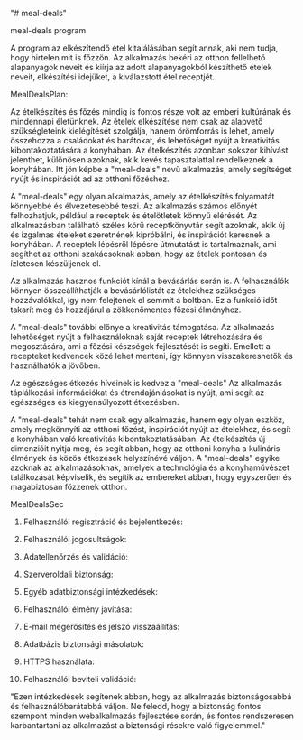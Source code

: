 "# meal-deals" 

meal-deals program

A program az elkészítendő étel kitalálásában segít annak, aki nem tudja, hogy hirtelen mit is főzzön. Az alkalmazás bekéri az otthon fellelhető alapanyagok neveit és kiírja az adott alapanyagokból készíthető ételek neveit, elkészítési idejüket, a kiválazstott étel receptjét.


MealDealsPlan:

Az ételkészítés és főzés mindig is fontos része volt az emberi kultúrának és mindennapi életünknek. Az ételek elkészítése nem csak az alapvető szükségleteink kielégítését szolgálja, hanem örömforrás is lehet, amely összehozza a családokat és barátokat, és lehetőséget nyújt a kreativitás kibontakoztatására a konyhában. Az ételkészítés azonban sokszor kihívást jelenthet, különösen azoknak, akik kevés tapasztalattal rendelkeznek a konyhában. Itt jön képbe a "meal-deals" nevű alkalmazás, amely segítséget nyújt és inspirációt ad az otthoni főzéshez.

A "meal-deals" egy olyan alkalmazás, amely az ételkészítés folyamatát könnyebbé és élvezetesebbé teszi. Az alkalmazás számos előnyét felhozhatjuk, például a receptek és ételötletek könnyű elérését. Az alkalmazásban található széles körű receptkönyvtár segít azoknak, akik új és izgalmas ételeket szeretnének kipróbálni, és inspirációt keresnek a konyhában. A receptek lépésről lépésre útmutatást is tartalmaznak, ami segíthet az otthoni szakácsoknak abban, hogy az ételek pontosan és ízletesen készüljenek el.

Az alkalmazás hasznos funkciót kínál a bevásárlás során is. A felhasználók könnyen összeállíthatják a bevásárlólistát az ételekhez szükséges hozzávalókkal, így nem felejtenek el semmit a boltban. Ez a funkció időt takarít meg és hozzájárul a zökkenőmentes főzési élményhez.

A "meal-deals" további előnye a kreativitás támogatása. Az alkalmazás lehetőséget nyújt a felhasználóknak saját receptek létrehozására és megosztására, ami a főzési készségek fejlesztését is segíti. Emellett a recepteket kedvencek közé lehet menteni, így könnyen visszakereshetők és használhatók a jövőben.

Az egészséges étkezés híveinek is kedvez a "meal-deals" Az alkalmazás táplálkozási információkat és étrendajánlásokat is nyújt, ami segít az egészséges és kiegyensúlyozott étkezésben.

A "meal-deals" tehát nem csak egy alkalmazás, hanem egy olyan eszköz, amely megkönnyíti az otthoni főzést, inspirációt nyújt az ételekhez, és segít a konyhában való kreativitás kibontakoztatásában. Az ételkészítés új dimenzióit nyitja meg, és segít abban, hogy az otthoni konyha a kulináris élmények és közös étkezések helyszínévé váljon. A "meal-deals" egyike azoknak az alkalmazásoknak, amelyek a technológia és a konyhaművészet találkozását képviselik, és segítik az embereket abban, hogy egyszerűen és magabiztosan főzzenek otthon.


MealDealsSec

1. Felhasználói regisztráció és bejelentkezés:

2. Felhasználói jogosultságok:

3. Adatellenőrzés és validáció:

4. Szerveroldali biztonság:

5. Egyéb adatbiztonsági intézkedések:

6. Felhasználói élmény javítása:

7. E-mail megerősítés és jelszó visszaállítás:

8. Adatbázis biztonsági másolatok:

9. HTTPS használata:

10. Felhasználói beviteli validáció:

"Ezen intézkedések segítenek abban, hogy az alkalmazás biztonságosabbá és felhasználóbarátabbá váljon. Ne feledd, hogy a biztonság fontos szempont minden webalkalmazás fejlesztése során, és fontos rendszeresen karbantartani az alkalmazást a biztonsági résekre való figyelemmel."